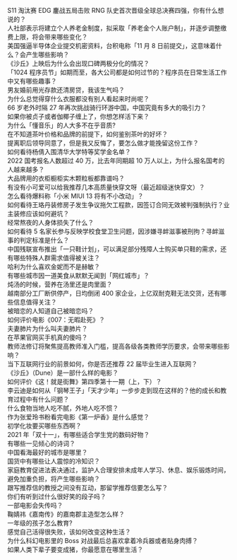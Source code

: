 S11 淘汰赛 EDG 鏖战五局击败 RNG 队史首次晋级全球总决赛四强，你有什么想说的？  
人社部表示将建立个人养老金制度，拟采取「养老金个人账户制」，并逐步调整缴费上限，将会带来哪些变化？  
美国强逼半导体企业提交机密资料，台积电称「11 月 8 日前提交」，这意味着什么？会产生哪些影响？  
《沙丘》上映后为什么会出现口碑两极分化的情况？  
「1024 程序员节」如期而至，各大公司都是如何过节的？程序员在日常生活工作中又有哪些趣事？  
男友婚前用光存款还清房贷，我该生气吗？  
为什么总觉得穿什么衣服都没有别人看起来时尚呢？  
66 岁老外时隔 27 年再次挑战骑行环游中国，中国究竟有多大的吸引力？  
如果你被贞子或者伽椰子缠上了，你想怎样活下来？  
为什么「懂音乐」的人大多不在乎音质?  
在不知道茶叶价格和品牌的前提下，如何鉴别茶叶的好坏？  
提离职后领导同意了，但是我又反悔了，要怎么做才能挽留这份工作？  
如何看待杨倩入围清华大学特等奖学金名单？  
2022 国考报名人数超过 40 万，比去年同期超 10 万人以上，为什么报名国考的人越来越多？  
大品牌用的衣柜橱柜实木颗粒板都靠谱吗？  
有没有小可爱可以给我推荐几本高质量快穿文呀（最近超级迷快穿文）？  
怎么看待爆料称「小米 MIUI 13 将有不小改动」？  
如何看待王珞丹装修房子发生争议拖欠工程款，因签订合同无效被判强制执行？业主装修应该如何避坑？  
经常熬夜的人身体损失了什么？  
如何看待 5 名家长参与反映学校食堂卫生问题，因涉嫌寻衅滋事被刑拘？寻衅滋事的判定标准是什么？  
中国残联宣布推出「一只鞋计划」，可以满足部分残障人士购买单只鞋的需求，还有哪些特殊人群需求值得被关注？  
哈利为什么喜欢金妮而不是赫敏？  
有哪些城市因一道美食从默默无闻到「网红城市」？  
炖汤的时候，营养在汤里还是肉里面？  
越南部分工厂断供停产，日均倒闭 400 家企业，上亿双耐克鞋无法交货，还有哪些信息值得关注？  
被暗恋的人知道自己被暗恋吗？  
如何评价电影《007：无暇赴死》？  
夫妻肺片为什么叫夫妻肺片？  
在苹果官网买手机真的傻吗？  
教师法修订将聚焦提高教师准入门槛，提高各级各类教师学历要求，会带来哪些影响？  
当下互联网行业的前景如何，你是否还推荐 22 届毕业生进入互联网？  
《沙丘》（Dune）是一部什么样的电影？  
如何评价《这！就是街舞》第四季第十一期（上，下）？  
李云迪是如何从「钢琴王子」「天才少年」一步步走到现在这样的？他的成长和教育过程中有什么问题？  
什么食物当地人吃不腻，外地人吃不惯？  
作为张爱玲书粉看完电影《第一炉香》是什么感觉？  
初学化妆要买哪些东西啊？  
2021 年「双十一」，有哪些适合学生党的数码好物？  
有哪些一见倾心的诗词？  
中国看海最好的城市是哪里？  
国货中有哪些让人震惊的冷知识？  
家庭教育促进法表决通过，监护人合理安排未成年人学习、休息、娱乐锻炼时间，避免加重负担，将产生哪些影响？  
跟写推荐信的教授之间没有互动，那留学推荐信要怎么写？  
你们有听到过什么很好笑的段子吗？  
一部电影会失传吗？  
鞠婧祎《嘉南传》的嘉南郡主造型怎么样？  
一年级的孩子怎么教育?  
感觉自己活得很失败，该如何改变这种生活？  
为什么科幻电影里的 Boss 对战最后总喜欢拿着冷兵器或者贴身肉搏？  
如果人类下辈子要变成猪，你最愿意在哪里生活？  

